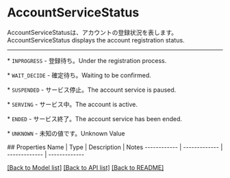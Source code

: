 # AccountServiceStatus

<div lang=\"ja\">AccountServiceStatusは、アカウントの登録状況を表します。</div> <div lang=\"en\">AccountServiceStatus displays the account registration status.</div> <hr> <p>* <code>INPROGRESS</code> - <span lang=\"ja\">登録待ち。</span><span lang=\"en\">Under the registration process.</span></p> <p>* <code>WAIT_DECIDE</code> - <span lang=\"ja\">確定待ち。</span><span lang=\"en\">Waiting to be confirmed.</span></p> <p>* <code>SUSPENDED</code> - <span lang=\"ja\">サービス停止。</span><span lang=\"en\">The account service is paused.</span></p> <p>* <code>SERVING</code> - <span lang=\"ja\">サービス中。</span><span lang=\"en\">The account is active.</span></p> <p>* <code>ENDED</code> - <span lang=\"ja\">サービス終了。</span><span lang=\"en\">The account service has been ended.</span></p> <p>* <code>UNKNOWN</code> - <span lang=\"ja\">未知の値です。</span><span lang=\"en\">Unknown Value</span></p> 
## Properties
Name | Type | Description | Notes
------------ | ------------- | ------------- | -------------

[[Back to Model list]](../README.md#documentation-for-models) [[Back to API list]](../README.md#documentation-for-api-endpoints) [[Back to README]](../README.md)


